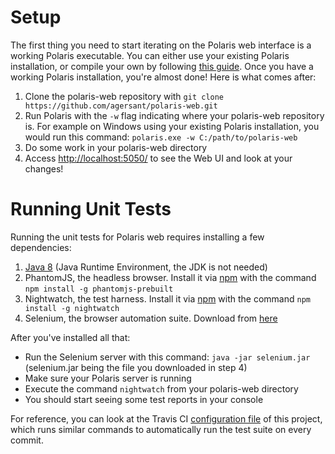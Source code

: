 # Setup

The first thing you need to start iterating on the Polaris web interface is a working Polaris executable. You can either use your existing Polaris installation, or compile your own by following [this guide](https://github.com/agersant/polaris/blob/master/CONTRIBUTING.md). Once you have a working Polaris installation, you're almost done! Here is what comes after:

1. Clone the polaris-web repository with `git clone https://github.com/agersant/polaris-web.git`
2. Run Polaris with the `-w` flag indicating where your polaris-web repository is. For example on Windows using your existing Polaris installation, you would run this command: `polaris.exe -w C:/path/to/polaris-web`
3. Do some work in your polaris-web directory
4. Access [http://localhost:5050/](http://localhost:5050/) to see the Web UI and look at your changes!

# Running Unit Tests

Running the unit tests for Polaris web requires installing a few dependencies:

1. [Java 8](http://www.oracle.com/technetwork/java/javase/downloads/jre8-downloads-2133155.html) (Java Runtime Environment, the JDK is not needed)
2. PhantomJS, the headless browser. Install it via [npm](https://docs.npmjs.com/getting-started/installing-node) with the command `npm install -g phantomjs-prebuilt`
3. Nightwatch, the test harness. Install it via [npm](https://docs.npmjs.com/getting-started/installing-node) with the command `npm install -g nightwatch`
4. Selenium, the browser automation suite. Download from [here](http://selenium-release.storage.googleapis.com/3.4/selenium-server-standalone-3.4.0.jar)

After you've installed all that:

- Run the Selenium server with this command: `java -jar selenium.jar` (selenium.jar being the file you downloaded in step 4)
- Make sure your Polaris server is running
- Execute the command `nightwatch` from your polaris-web directory
- You should start seeing some test reports in your console

For reference, you can look at the Travis CI [configuration file](travis.yml?raw=true) of this project, which runs similar commands to automatically run the test suite on every commit.
